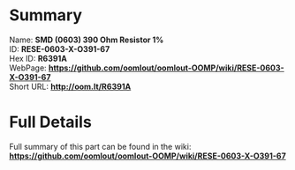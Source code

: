 
Summary
=================
  
Name: __SMD (0603) 390 Ohm Resistor 1%__    
ID: __RESE-0603-X-O391-67__   
Hex ID: __R6391A__   
WebPage: __https://github.com/oomlout/oomlout-OOMP/wiki/RESE-0603-X-O391-67__   
Short URL: __http://oom.lt/R6391A__   

Full Details
==========================
Full summary of this part can be found in the wiki:   
__https://github.com/oomlout/oomlout-OOMP/wiki/RESE-0603-X-O391-67__    

